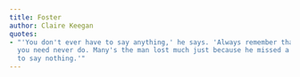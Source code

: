 ```yaml
---
title: Foster
author: Claire Keegan
quotes:
- "'You don't ever have to say anything,' he says. 'Always remember that as a thing
  you need never do. Many's the man lost much just because he missed a perfect opportunity
  to say nothing.'"
---
```

